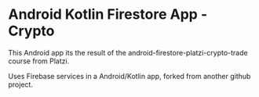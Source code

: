 # Android Kotlin Firestore App - Crypto

This Android app its the result of the android-firestore-platzi-crypto-trade course from Platzi.

Uses Firebase services in a Android/Kotlin app, forked from another github project.

